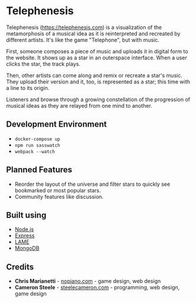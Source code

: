 # Telephenesis
Telephenesis (https://telephenesis.com) is a visualization of the metamorphosis of a musical idea as it is reinterpreted and recreated by different artists. It's like the game "Telephone", but with music.

First, someone composes a piece of music and uploads it in digital form to the website. It shows up as a star in an outerspace interface. When a user clicks the star, the track plays.

Then, other artists can come along and remix or recreate a star's music. They upload their version and it, too, is represented as a star; this time with a line to its origin.

Listeners and browse through a growing constellation of the progression of musical ideas as they are relayed from one mind to another.

## Development Environment
- `docker-compose up`
- `npm run sasswatch`
- `webpack --watch`

## Planned Features
- Reorder the layout of the universe and filter stars to quickly see bookmarked or most popular stars.
- Community features like discussion.

## Built using
* [Node.js](https://nodejs.org/en/)
* [Express](https://expressjs.com/)
* [LAME](https://lame.buanzo.org/)
* [MongoDB](https://www.mongodb.com/)

## Credits
* **Chris Marianetti** - [nopiano.com](http://nopiano.com) - game design, web design
* **Cameron Steele** - [steelecameron.com](https://steelecameron.com) - programming, web design, game design
